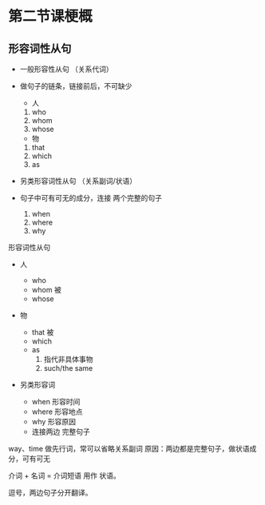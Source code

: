 # 第二节课梗概

## 形容词性从句

- 一般形容性从句     （关系代词）
- 做句子的链条，链接前后，不可缺少
    * 人
    1. who
    2. whom
    3. whose
    
    * 物
    1. that
    1. which
    1. as
    
- 另类形容词性从句    （关系副词/状语）
- 句子中可有可无的成分，连接 两个完整的句子
    1. when
    2. where
    3. why
    



形容词性从句
- 人
    - who 
    - whom 被
    - whose
    
- 物
    - that 被
    - which
    - as
        1. 指代非具体事物  
        2. such/the same 
        
- 另类形容词
    - when        形容时间
    - where       形容地点
    - why           形容原因
    - 连接两边 完整句子
    
way、time 做先行词，常可以省略关系副词
原因：两边都是完整句子，做状语成分，可有可无

介词 + 名词 = 介词短语 用作 状语。

逗号，两边句子分开翻译。
  



